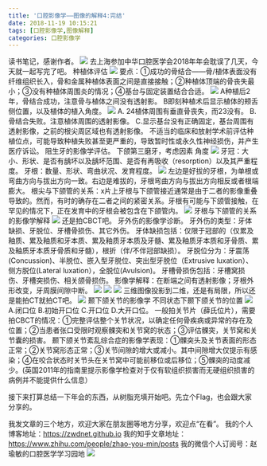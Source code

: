 ```yaml
---
title: '口腔影像学——图像的解释4:完结'
date: 2018-11-19 10:15:21
tags: [口腔影像学,图像解释]
categories: 口腔影像学
---
```

读书笔记，感谢作者。
![](https://zymblog-1258069789.cos.ap-chengdu.myqcloud.com/blog0026-kqyxx-txjs-wj/01.jpg)
去上海参加中华口腔医学会2018年年会耽误了几天，今天就一起写完了吧。
种植体评估
![](https://zymblog-1258069789.cos.ap-chengdu.myqcloud.com/blog0026-kqyxx-txjs-wj/02.jpg)
要点：①成功的骨结合——骨/植体表面没有纤维组织长入，骨和金属种植体表面之间是直接接触；②种植体顶端的骨丧失最小；③没有种植体周围炎的情况；④基台与固定装置结合合适。
![](https://zymblog-1258069789.cos.ap-chengdu.myqcloud.com/blog0026-kqyxx-txjs-wj/03.jpg)
A种植后2年，骨结合成功，注意骨与植体之间没有透射影。
B即刻种植术后显示植体的颊舌侧位置，以及植体的植入角度。
![](https://zymblog-1258069789.cos.ap-chengdu.myqcloud.com/blog0026-kqyxx-txjs-wj/04.jpg)
A. 24植体周围有垂直骨丧失，而23没有。
B.骨结合失败。注意植体周围的透射影像。
C.显示基台没有正确固定，基台周围有透射影像，之前的根尖周区域也有透射影像。
不适当的临床和放射学术前评估种植位点，可能导致种植失败甚至更严重的，导致暂时性或永久性神经损伤，并产生医疗诉讼。
阻生牙的影像学评估。
下颌第三磨牙，考虑因素
角度
![](https://zymblog-1258069789.cos.ap-chengdu.myqcloud.com/blog0026-kqyxx-txjs-wj/05.jpg)
牙冠：大小、形状、是否有龋坏以及龋坏范围、是否有再吸收（resorption）以及其严重程度。
牙根：数量、形状、弯曲状况、发育程度。
![](https://zymblog-1258069789.cos.ap-chengdu.myqcloud.com/blog0026-kqyxx-txjs-wj/06.jpg)
左边是好拔的牙根，为单根或弯曲方向与拔出方向一致。右边是难拔的，牙根弯曲方向与拔出方向相反或者根端膨大。
根尖与下颌管的关系：x片上牙根与下颌管接近通常是由于二者的影像重叠导致的。然而，有时的确存在二者之间的紧密关系。牙根有可能与下颌管接触，在罕见的情况下，正在发育中的牙根会被包含在下颌管内。
![](https://zymblog-1258069789.cos.ap-chengdu.myqcloud.com/blog0026-kqyxx-txjs-wj/07.jpg)
牙根与下颌管的关系的影像学解释
![](https://zymblog-1258069789.cos.ap-chengdu.myqcloud.com/blog0026-kqyxx-txjs-wj/08.jpg)
还是拍CBCT吧。
牙外伤的影像学诊断。
牙外伤的类型：牙体缺损、牙脱位、牙槽骨损伤、其它外伤。
牙体缺损包括：仅限于冠部的（仅累及釉质、累及釉质和牙本质、累及釉质牙本质及牙髓、累及釉质牙本质和牙骨质、累及釉质牙本质牙骨质和牙髓），根折（伴/不伴冠部缺损）。
牙脱位分为：牙震荡(Concussion)、半脱位、嵌入型牙脱位、突出型牙脱位（Extrusive luxation）、侧方脱位(Lateral luxation），全脱位(Avulsion)。
牙槽骨损伤包括：牙槽窝损伤、牙槽突损伤、相关颌骨损伤。
影像学解释：在断端之间有透射影像；牙根外形改变，牙周膜间隙中断。
![](https://zymblog-1258069789.cos.ap-chengdu.myqcloud.com/blog0026-kqyxx-txjs-wj/09.jpg)
![](https://zymblog-1258069789.cos.ap-chengdu.myqcloud.com/blog0026-kqyxx-txjs-wj/10.jpg)
![](https://zymblog-1258069789.cos.ap-chengdu.myqcloud.com/blog0026-kqyxx-txjs-wj/11.jpg)
三维图像投影到二维，还是有局限，所以还是能拍CT就拍CT吧。
![](https://zymblog-1258069789.cos.ap-chengdu.myqcloud.com/blog0026-kqyxx-txjs-wj/12.jpg)
颞下颌关节的影像学
不同状态下颞下颌关节的位置
![](https://zymblog-1258069789.cos.ap-chengdu.myqcloud.com/blog0026-kqyxx-txjs-wj/13.jpg)
A.闭口位 B.初始开口位 C.开口位 D.大开口位。
一般拍关节片（薛氏位片），需要拍CBCT的情况：①完整评估整个关节状况，以确定任何骨疾病或异常的存在及位置；②当患者张口受限时观察髁突和关节窝的状态；③评估髁突，关节窝和关节囊的损害。
颞下颌关节紊乱综合症的影像学表现：①髁突头及关节表面的形态正常；②关节窝形态正常；③关节间隙的增大或减小。其中间隙增大仅提示有感染；④在咬合状态时关节头在关节窝中可能前移位或后移位；⑤髁突的动度减少。(英国2011年的指南里提示影像学检查对于仅有软组织损害而无硬组织损害的病例并不能提供什么信息）

接下来打算总结一下年会的东西，从树脂充填开始吧。先立个Flag，也会跟大家分享的。

我发文章的三个地方，欢迎大家在朋友圈等地方分享，欢迎点“在看”。
我的个人博客地址：https://zwdnet.github.io
我的知乎文章地址： https://www.zhihu.com/people/zhao-you-min/posts
我的微信个人订阅号：赵瑜敏的口腔医学学习园地
![](https://zymblog-1258069789.cos.ap-chengdu.myqcloud.com/other/wx.jpg)


